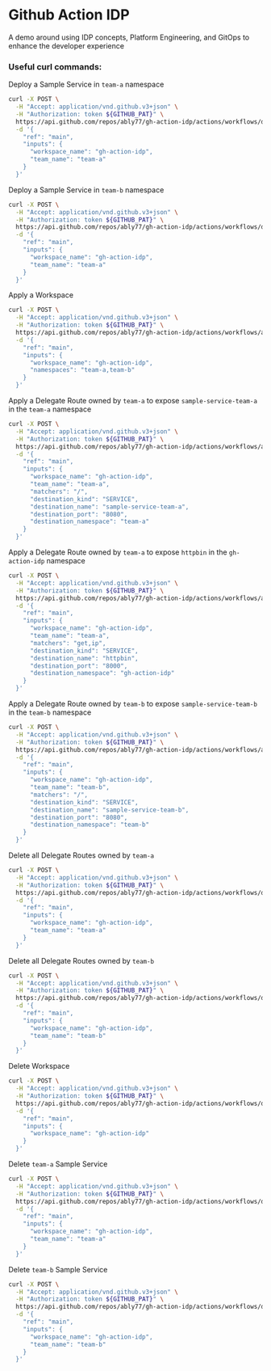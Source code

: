 # Github Action IDP

A demo around using IDP concepts, Platform Engineering, and GitOps to enhance the developer experience


### Useful curl commands:

Deploy a Sample Service in `team-a` namespace
```bash
curl -X POST \
  -H "Accept: application/vnd.github.v3+json" \
  -H "Authorization: token ${GITHUB_PAT}" \
  https://api.github.com/repos/ably77/gh-action-idp/actions/workflows/deploy-sample-service.yaml/dispatches \
  -d '{
    "ref": "main",
    "inputs": {
      "workspace_name": "gh-action-idp",
      "team_name": "team-a"
    }
  }'
```

Deploy a Sample Service in `team-b` namespace
```bash
curl -X POST \
  -H "Accept: application/vnd.github.v3+json" \
  -H "Authorization: token ${GITHUB_PAT}" \
  https://api.github.com/repos/ably77/gh-action-idp/actions/workflows/deploy-sample-service.yaml/dispatches \
  -d '{
    "ref": "main",
    "inputs": {
      "workspace_name": "gh-action-idp",
      "team_name": "team-a"
    }
  }'
```

Apply a Workspace
```bash
curl -X POST \
  -H "Accept: application/vnd.github.v3+json" \
  -H "Authorization: token ${GITHUB_PAT}" \
  https://api.github.com/repos/ably77/gh-action-idp/actions/workflows/apply-workspace.yaml/dispatches \
  -d '{
    "ref": "main",
    "inputs": {
      "workspace_name": "gh-action-idp",
      "namespaces": "team-a,team-b"
    }
  }'
```

Apply a Delegate Route owned by `team-a` to expose `sample-service-team-a` in the `team-a` namespace
```bash
curl -X POST \
  -H "Accept: application/vnd.github.v3+json" \
  -H "Authorization: token ${GITHUB_PAT}" \
  https://api.github.com/repos/ably77/gh-action-idp/actions/workflows/apply-delegate-route.yaml/dispatches \
  -d '{
    "ref": "main",
    "inputs": {
      "workspace_name": "gh-action-idp",
      "team_name": "team-a",
      "matchers": "/",
      "destination_kind": "SERVICE",
      "destination_name": "sample-service-team-a",
      "destination_port": "8080",
      "destination_namespace": "team-a"
    }
  }'
```

Apply a Delegate Route owned by `team-a` to expose `httpbin` in the `gh-action-idp` namespace
```bash
curl -X POST \
  -H "Accept: application/vnd.github.v3+json" \
  -H "Authorization: token ${GITHUB_PAT}" \
  https://api.github.com/repos/ably77/gh-action-idp/actions/workflows/apply-delegate-route.yaml/dispatches \
  -d '{
    "ref": "main",
    "inputs": {
      "workspace_name": "gh-action-idp",
      "team_name": "team-a",
      "matchers": "get,ip",
      "destination_kind": "SERVICE",
      "destination_name": "httpbin",
      "destination_port": "8000",
      "destination_namespace": "gh-action-idp"
    }
  }'
```

Apply a Delegate Route owned by `team-b` to expose `sample-service-team-b` in the `team-b` namespace
```bash
curl -X POST \
  -H "Accept: application/vnd.github.v3+json" \
  -H "Authorization: token ${GITHUB_PAT}" \
  https://api.github.com/repos/ably77/gh-action-idp/actions/workflows/apply-delegate-route.yaml/dispatches \
  -d '{
    "ref": "main",
    "inputs": {
      "workspace_name": "gh-action-idp",
      "team_name": "team-b",
      "matchers": "/",
      "destination_kind": "SERVICE",
      "destination_name": "sample-service-team-b",
      "destination_port": "8080",
      "destination_namespace": "team-b"
    }
  }'
```

Delete all Delegate Routes owned by `team-a`
```bash
curl -X POST \
  -H "Accept: application/vnd.github.v3+json" \
  -H "Authorization: token ${GITHUB_PAT}" \
  https://api.github.com/repos/ably77/gh-action-idp/actions/workflows/delete-delegate-route.yaml/dispatches \
  -d '{
    "ref": "main",
    "inputs": {
      "workspace_name": "gh-action-idp",
      "team_name": "team-a"
    }
  }'
```

Delete all Delegate Routes owned by `team-b`
```bash
curl -X POST \
  -H "Accept: application/vnd.github.v3+json" \
  -H "Authorization: token ${GITHUB_PAT}" \
  https://api.github.com/repos/ably77/gh-action-idp/actions/workflows/delete-delegate-route.yaml/dispatches \
  -d '{
    "ref": "main",
    "inputs": {
      "workspace_name": "gh-action-idp",
      "team_name": "team-b"
    }
  }'
```

Delete Workspace
```bash
curl -X POST \
  -H "Accept: application/vnd.github.v3+json" \
  -H "Authorization: token ${GITHUB_PAT}" \
  https://api.github.com/repos/ably77/gh-action-idp/actions/workflows/delete-workspace.yaml/dispatches \
  -d '{
    "ref": "main",
    "inputs": {
      "workspace_name": "gh-action-idp"
    }
  }'
```

Delete `team-a` Sample Service
```bash
curl -X POST \
  -H "Accept: application/vnd.github.v3+json" \
  -H "Authorization: token ${GITHUB_PAT}" \
  https://api.github.com/repos/ably77/gh-action-idp/actions/workflows/delete-sample-service.yaml/dispatches \
  -d '{
    "ref": "main",
    "inputs": {
      "workspace_name": "gh-action-idp",
      "team_name": "team-a"
    }
  }'
```

Delete `team-b` Sample Service
```bash
curl -X POST \
  -H "Accept: application/vnd.github.v3+json" \
  -H "Authorization: token ${GITHUB_PAT}" \
  https://api.github.com/repos/ably77/gh-action-idp/actions/workflows/delete-sample-service.yaml/dispatches \
  -d '{
    "ref": "main",
    "inputs": {
      "workspace_name": "gh-action-idp",
      "team_name": "team-b"
    }
  }'
```
